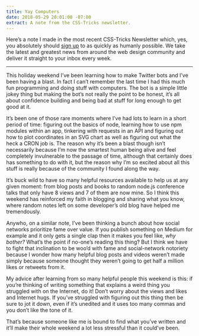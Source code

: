 ```yaml
---
title: Yay Computers
date: 2018-05-29 20:01:00 -07:00
extract: A note from the CSS-Tricks newsletter.
---
```


Here’s a note I made in the most recent CSS-Tricks Newsletter which, yes, you absolutely should [sign up](https://css-tricks.com/newsletters/) to as quickly as humanly possible. We take the latest and greatest news from around the web design community and deliver it straight to your inbox every week.

***

This holiday weekend I’ve been learning how to make Twitter bots and I’ve been having a blast. In fact I can’t remember the last time I had this much fun programming and doing stuff with computers. The bot is a simple little jokey thing but making the bot’s not really the point to be honest, it’s all about confidence building and being bad at stuff for long enough to get good at it.

It’s been one of those rare moments where I’ve had lots to learn in a short period of time: figuring out the basics of node, learning how to use npm modules within an app, tinkering with requests in an API and figuring out how to plot coordinates in an SVG chart as well as figuring out what the heck a CRON job is. The reason why it’s been a blast though isn’t necessarily because I’m now the smartest human being alive and feel completely invulnerable to the passage of time, although that certainly does has something to do with it, but the reason why I’m so excited about all this stuff is really because of the community I found along the way.

It’s buck wild to have so many helpful resources available to help us at any given moment: from blog posts and books to random node.js conference talks that only have 8 views and 7 of them are now mine. So I think this weekend has reinforced my faith in blogging and sharing what you know, where random notes left on some developer’s old blog have helped me tremendously.

Anywho, on a similar note, I’ve been thinking a bunch about how social networks prioritize fame over value. If you publish something on Medium for example and it only gets a single clap then it makes you feel like, _why bother?_ What’s the point if no-one’s reading this thing? But I think we have to fight that inclination to be woo’d with fame and social-network notoriety because I wonder how many helpful blog posts and videos weren’t made simply because someone thought they weren’t going to get half a million likes or retweets from it.

My advice after learning from so many helpful people this weekend is this: if you’re thinking of writing something that explains a weird thing you struggled with on the Internet, do it! Don’t worry about the views and likes and Internet hugs. If you’ve struggled with figuring out this thing then be sure to jot it down, even if it’s unedited and it uses too many commas and you don’t like the tone of it.

That’s because someone like me is bound to find what you’ve written and it’ll make their whole weekend a lot less stressful than it could’ve been.